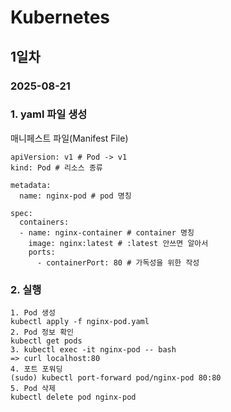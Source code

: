 # Kubernetes

## 1일차
### 2025-08-21
### 1. yaml 파일 생성
매니페스트 파일(Manifest File)
```
apiVersion: v1 # Pod -> v1
kind: Pod # 리소스 종류

metadata:
  name: nginx-pod # pod 명칭

spec:
  containers:
  - name: nginx-container # container 명칭
    image: nginx:latest # :latest 안쓰면 알아서 
    ports:
      - containerPort: 80 # 가독성을 위한 작성
```

### 2. 실행
``` CLI
1. Pod 생성
kubectl apply -f nginx-pod.yaml
2. Pod 정보 확인
kubectl get pods
3. kubectl exec -it nginx-pod -- bash
=> curl localhost:80
4. 포트 포워딩
(sudo) kubectl port-forward pod/nginx-pod 80:80
5. Pod 삭제
kubectl delete pod nginx-pod
```